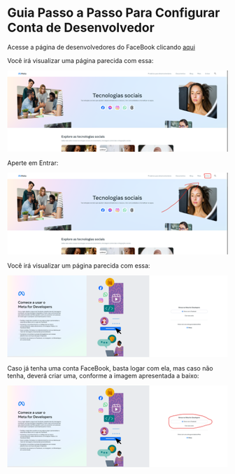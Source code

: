 # Guia Passo a Passo Para Configurar Conta de Desenvolvedor

Acesse a página de desenvolvedores do FaceBook clicando [aqui](https://developers.facebook.com/)

Você irá visualizar uma página parecida com essa:

![pagina inicial](./images/001.png)

Aperte em Entrar:

![botão de entrar](./images/002.png)

Você irá visualizar um página parecida com essa:

![pagina inicial](./images/003.png)

Caso já tenha uma conta FaceBook, basta logar com ela, mas caso não tenha, deverá criar uma, conforme a imagem apresentada a baixo:

![pagina inicial](./images/004.png)
